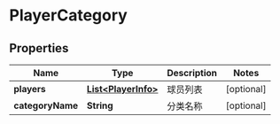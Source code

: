 
# PlayerCategory

## Properties
Name | Type | Description | Notes
------------ | ------------- | ------------- | -------------
**players** | [**List&lt;PlayerInfo&gt;**](PlayerInfo.md) | 球员列表 |  [optional]
**categoryName** | **String** | 分类名称 |  [optional]



